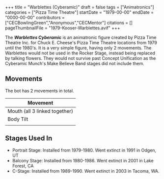 +++
title = "Warblettes (Cyberamic)"
draft = false
tags = ["Animatronics"]
categories = ["Pizza Time Theatre"]
startDate = "1979-00-00"
endDate = "0000-00-00"
contributors = ["CECBowlingGreen","Anonymous","CECMentor"]
citations = []
pageThumbnailFile = "1979-Kooser-Warblettes.avif"
+++

The ***Warblettes Cyberamic*** is an animatronic figure created by Pizza Time Theatre Inc. for Chuck E. Cheese's Pizza Time Theatre locations from 1979 until the 1980's. It is a very simple figure, having only 2 movements. The Warblettes would not be used in the Rocker Stage, instead being replaced by talking flowers. They would not survive past Concept Unification as the Cyberamic Munch's Make Believe Band stages did not include them.

## Movements

The bot has 2 movements in total.

| Movement                      |
|-------------------------------|
| Mouth (all 3 linked together) |
| Body Tilt                     |
|                               |

## Stages Used In

- Portrait Stage: Installed from 1979-1980. Went extinct in 1991 in Odgen, UT
- Balcony Stage: Installed from 1980-1986. Went extinct in 2001 in Lake Forest, CA
- C-Stage: Installed from 1989-1990. Went extinct in 2003 in Tacoma, WA.